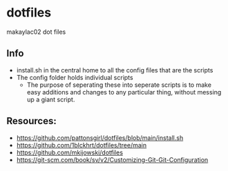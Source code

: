 # dotfiles
makaylac02 dot files

## Info
* install.sh in the central home to all the config files that are the scripts
* The config folder holds individual scripts
	*  The purpose of seperating these into seperate scripts is to make easy additions and changes to any particular thing, without messing up a giant script.

## Resources:
* https://github.com/pattonsgirl/dotfiles/blob/main/install.sh  
* https://github.com/1blckhrt/dotfiles/tree/main  
* https://github.com/mkijowski/dotfiles  
* https://git-scm.com/book/sv/v2/Customizing-Git-Git-Configuration

